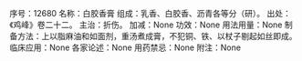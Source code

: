 序号：12680
名称：白胶香膏
组成：乳香、白胶香、沥青各等分（研）。
出处：《鸡峰》卷二十二。
主治：折伤。
加减：None
功效：None
用法用量：None
制备方法：上以脂麻油和如面剂，重汤煮成膏，不犯铜、铁、以杖子剔起如丝即成。
临床应用：None
各家论述：None
用药禁忌：None
附注：None
